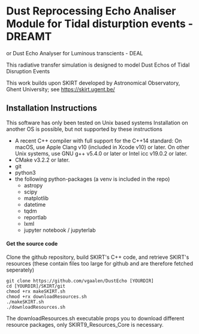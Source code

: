 # Dust Reprocessing Echo Analiser Module for Tidal disturption events - DREAMT

or Dust Echo Analyser for Luminous transcients - DEAL

This radiative transfer simulation is designed to model Dust Echos of Tidal Disruption Events

This work builds upon SKIRT developed by Astronomical Observatory, Ghent University; see https://skirt.ugent.be/

## Installation Instructions

This software has only been tested on Unix based systems
Installation on another OS is possible, but not supported by these instructions

 - A recent C++ compiler with full support for the C++14 standard:
        On macOS, use Apple Clang v10 (included in Xcode v10) or later.
        On other Unix systems, use GNU g++ v5.4.0 or later or Intel icc v19.0.2 or later.
 - CMake v3.2.2 or later.
 - git
 - python3
 - the following python-packages (a venv is included in the repo)
    - astropy
    - scipy
    - matplotlib
    - datetime
    - tqdm
    - reportlab
    - lxml
    - jupyter notebook / jupyterlab

#### Get the source code

Clone the github repository, build SKIRT's C++ code, and retrieve SKIRT's resources (these contain files too large for github and are therefore fetched seperately)
```
git clone https://github.com/vgaalen/DustEcho [YOURDIR]
cd [YOURDIR]/SKIRT/git
chmod +rx makeSKIRT.sh
chmod +rx downloadResources.sh
./makeSKIRT.sh
./downloadResources.sh
```

The downloadResources.sh executable props you to download different resource packages, only SKIRT9_Resources_Core is necessary.
